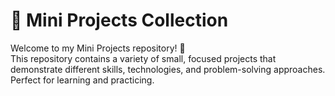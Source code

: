 # 🚀 Mini Projects Collection

Welcome to my Mini Projects repository! 🌟  
This repository contains a variety of small, focused projects that demonstrate different skills, technologies, and problem-solving approaches. Perfect for learning and practicing.
